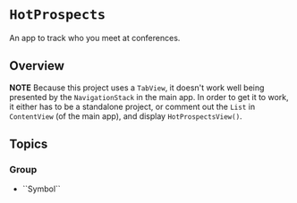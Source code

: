 # ``HotProspects``

An app to track who you meet at conferences.

## Overview

**NOTE**
Because this project uses a `TabView`, it doesn't work well being presented by the `NavigationStack` in the main app. In order to get it to work, it either has to be a standalone project, or comment out the `List` in `ContentView` (of the main app), and display `HotProspectsView()`.

## Topics

### <!--@START_MENU_TOKEN@-->Group<!--@END_MENU_TOKEN@-->

- <!--@START_MENU_TOKEN@-->``Symbol``<!--@END_MENU_TOKEN@-->
